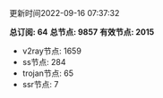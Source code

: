更新时间2022-09-16 07:37:32

**总订阅: 64**
**总节点: 9857**
**有效节点: 2015**
- v2ray节点: 1659
- ss节点: 284
- trojan节点: 65
- ssr节点: 7
